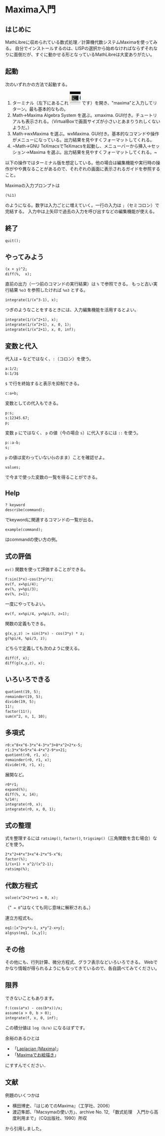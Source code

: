 # Maxima入門

## はじめに

MathLibreに収められている数式処理／計算機代数システムMaximaを使ってみる。
自分でインストールするのは、LISPの選択から始めなければならずそれなりに面倒だが、すぐに動かせる形となっているMathLibreは大変ありがたい。

## 起動

次のいずれかの方法で起動する。

1. ターミナル（左下にあるこれ ![](LXTerminal.png)
    です）を開き、"maxima"と入力してリターン。最も基本的なもの。
2. Math->Maxima Algebra System を選ぶ。xmaxima. GUI付き。チュートリアルも表示される。（VirtualBoxで画面サイズが小さいとあまりうれしくないようだ。）
3. Math->wxMaxima を選ぶ。wxMaxima.  GUI付き。基本的なコマンドや操作がメニューになっている。出力結果を見やすくフォーマットしてくれる。
4. ~Math->GNU TeXmacsでTeXmacsを起動し、メニューバーから挿入->セッション->Maxima を選ぶ。出力結果を見やすくフォーマットしてくれる。~

以下の操作ではターミナル版を想定している。他の場合は編集機能や実行時の操作がやや異なることがあるので、それぞれの画面に表示されるガイドを参照すること。

Maximaの入力プロンプトは

```
(%i1)
```

のようになる。数字は入力ごとに増えていく。一行の入力は `;`（セミコロン）で完結する。
入力中は上矢印で過去の入力を呼び出すなどの編集機能が使える。

## 終了

```
quit();
```

## やってみよう

```
(x + y)^2;
diff(%,  x);
```

直前の出力（一つ前のコマンドの実行結果）は `%` で参照できる。
もっと古い実行結果 `%o3` を参照したければ `%o3` とする。

```
integrate(1/(x^3-1), x);
```

つぎのようなことをするときには、入力編集機能を活用するとよい。

```
integrate(1/(x^2+1), x);
integrate(1/(x^2+1), x, 0, 1);
integrate(1/(x^2+1), x, 0, inf);
```

## 変数と代入

代入は `=` などではなく、`:`（コロン）を使う。

```
a:1/2;
b:1/3$
```

`$` で行を終始すると表示を抑制できる。

```
c:a+b;
```

変数としての代入もできる。

```
p:s;
s:12345.67;
p;
```

変数 `p` にではなく、 `p` の値（今の場合 `s`）に代入するには `::` を使う。

```
p::a-b;
s;
```

`p` の値は変わっていない(`s`のまま）ことを確認せよ。

```
values;
```

で今まで使った変数の一覧を得ることができる。

## Help

```
? keyword
describe(command);
```

でkeywordに関連するコマンドの一覧が出る。

```
example(command);
```

はcommandの使い方の例。

## 式の評価

`ev()` 関数を使って評価することができる。

```
f:sin(3*x)-cos(3*y)*z;
ev(f, x=%pi/4);
ev(%, y=%pi/3);
ev(%, z=1);
```

一度にやってもよい。

```
ev(f, x=%pi/4, y=%pi/3, z=1);
```

関数の定義もできる。

```
g(x,y,z) := sin(3*x) - cos(3*y) * z;
g(%pi/4, %pi/3, z);
```

どちらで定義しても次のように使える。

```
diff(f, x);
diff(g(x,y,z), x);
```

## いろいろできる

```
quotient(19, 5);
remainder(19, 5);
divide(19, 5);
11!;
factor(11!);
sum(n^2, n, 1, 10);
```

## 多項式

```
r0:x^8+x^6-3*x^4-3*x^3+8*x^2+2*x-5;
r1:3*x^6+5*x^4-4*x^2-9*x+21;
quotient(r0, r1, x);
remainder(r0, r1, x);
divide(r0, r1, x);
```

展開など。

```
r0*r1;
expand(%);
diff(%, x, 14);
%/14!;
integrate(r0, x);
integrate(r0, x, 0, 1);
```

## 式の整理

式を整理するには `ratsimp()`, `factor()`, `trigsimp()`（三角関数を含む場合）などを使う。

```
2*x^2+4*x^3+x^4-2*x^5-x^6;
factor(%);
1/(x+1) + x^2/(x^2-1);
ratsimp(%);
```

## 代数方程式

```
solve(x^2+2*x+1 = 0, x);
```
（"` = 0`"はなくても同じ意味に解釈される。）

連立方程式も。

```
eq1:[x^2+y*x-1, x*y^2-x+y];
algsys(eq1, [x,y]);
```

## その他

その他にも、行列計算、微分方程式、グラフ表示などいろいろできる。
Webでかなり情報が得られるようにもなってきているので、各自調べてみてください。

## 限界

できないこともあります。

```
f:(cos(a*x) - cos(b*x))/x;
assume(a > 0, b > 0);
integrate(f, x, 0, inf);
```

この積分値は `log (b/a)` になるはずです。

余裕のあるひとは

* 「[Laplacian (Maxima)](laplacian.md)」
* 「[Maximaでお絵描き](plot.md)」

にすすんでください．

## 文献

例題のいくつかは

* 横田博史、『はじめてのMaxima』（工学社、2006）
* 渡辺隼郎、「Macsymaの使い方」、archive No. 12, 「数式処理　入門から高度利用まで」（CQ出版社、1990）所収

から引用しました。
